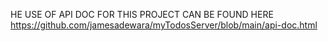 HE USE OF API DOC FOR THIS PROJECT CAN BE FOUND HERE https://github.com/jamesadewara/myTodosServer/blob/main/api-doc.html

